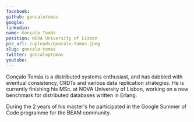 ```yaml
---
facebook: 
github: goncalotomas
google: 
linkedin: 
name: Gonçalo Tomás
position: NOVA University of Lisbon
pic_url: /uploads/goncalo-tomas.jpeg
slug: goncalo-tomas
twitter: goncaloptomas
youtube: 
---
```

<p>Gon&ccedil;alo Tom&aacute;s is a distributed systems enthusiast, and has dabbled with eventual consistency, CRDTs and various data replication strategies. He is currently finishing his MSc. at NOVA University of Lisbon, working on a new benchmark for distributed databases written in Erlang.</p>

<p>During the 2 years of his master&#39;s he participated in the Google Summer of Code programme for the BEAM community.</p>
